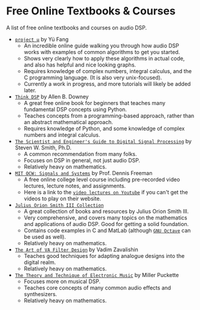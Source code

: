 # Free Online Textbooks & Courses

A list of free online textbooks and courses on audio DSP.

- [`project μ`] by Yü Fang
  - An incredible online guide walking you through how audio DSP works with examples of common algorithms to get you started.
  - Shows very clearly how to apply these algorithms in actual code, and also has helpful and nice looking graphs.
  - Requires knowledge of complex numbers, integral calculus, and the C programming language. (It is also very unix-focused).
  - Currently a work in progress, and more tutorials will likely be added later.
- [`Think DSP`] by Allen B. Downey
  - A great free online book for beginners that teaches many fundamental DSP concepts using Python.
  - Teaches concepts from a programming-based approach, rather than an abstract mathematical approach.
  - Requires knowledge of Python, and some knowledge of complex numbers and integral calculus.
- [`The Scientist and Engineer's Guide to Digital Signal Processing`] by Steven W. Smith, Ph.D.
  - A common recommendation from many folks.
  - Focuses on DSP in general, not just audio DSP.
  - Relatively heavy on mathematics.
- [`MIT OCW: Signals and Systems`] by Prof. Dennis Freeman
  - A free online college level course including pre-recorded video lectures, lecture notes, and assignments.
  - Here is a link to the [`video lectures on Youtube`](https://www.youtube.com/playlist?list=PLUl4u3cNGP61kdPAOC7CzFjJZ8f1eMUxs) if you can't get the videos to play on their website.
- [`Julius Orion Smith III Collection`]
  - A great collection of books and resources by Julius Orion Smith III.
  - Very comprehensive, and covers many topics on the mathematics and applications of audio DSP. Good for getting a solid foundation.
  - Contains code examples in C and MatLab (although [`GNU Octave`] can be used as well).
  - Relatively heavy on mathematics.
- [`The Art of VA Filter Design`] by Vadim Zavalishin
  - Teaches good techniques for adapting analogue designs into the digital realm.
  - Relatively heavy on mathematics.
- [`The Theory and Technique of Electronic Music`] by Miller Puckette
  - Focuses more on musical DSP.
  - Teaches core concepts of many common audio effects and synthesizers.
  - Relatively heavy on mathematics.

[`project μ`]: https://mu.krj.st/
[`The Scientist and Engineer's Guide to Digital Signal Processing`]: http://www.dspguide.com/pdfbook.htm
[`Think DSP`]: https://github.com/AllenDowney/ThinkDSP
[`Julius Orion Smith III Collection`]: https://ccrma.stanford.edu/~jos/
[`GNU Octave`]: https://www.gnu.org/software/octave/index
[`The Art of VA Filter Design`]: https://www.native-instruments.com/fileadmin/ni_media/downloads/pdf/VAFilterDesign_2.1.2.pdf
[`The Theory and Technique of Electronic Music`]: http://msp.ucsd.edu/techniques.htm
[`MIT OCW: Signals and Systems`]: https://ocw.mit.edu/courses/6-003-signals-and-systems-fall-2011/
